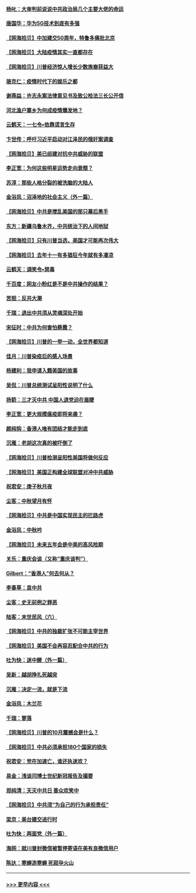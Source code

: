 #### [杨叱：大审判前说说中共政治局几个主要大佬的命运](../pages/nsc993/n12477527.md?t=10160351) 
#### [唐国华：华为5G技术到底有多强](../pages/nsc993/n12477483.md?t=10160351) 
#### [【网海拾贝】中加建交50周年，特鲁多痛批北京](../pages/nsc993/n12476892.md?t=10160351) 
#### [【网海拾贝】大陆疫情其实一直都存在](../pages/nsc993/n12473948.md?t=10160351) 
#### [【网海拾贝】川普经济惊人增长少数族裔获益大](../pages/nsc993/n12471565.md?t=10160351) 
#### [骆克仁：疫情时代下的娱乐之都](../pages/nsc993/n12471312.md?t=10160351) 
#### [谢燕益：许志永案法律意见书及致公检法三长公开信](../pages/nsc993/n12470870.md?t=10160351) 
#### [河北渔户寨乡为何成疫情爆发地？](../pages/nsc993/n12464936.md?t=10160351) 
#### [云鹤天：一七令▪依靠谎言生存](../pages/nsc993/n12470034.md?t=10160351) 
#### [卞世传：呼吁习近平启动对江泽民的俄奸案调查](../pages/nsc993/n12469722.md?t=10160351) 
#### [【网海拾贝】美已组建对抗中共威胁的联盟](../pages/nsc993/n12469018.md?t=10160351) 
#### [李正宽：为何这些明星运势走向衰颓？](../pages/nsc993/n12468730.md?t=10160351) 
#### [苏淳：那些人格分裂的被洗脑的大陆人](../pages/nsc993/n12467858.md?t=10160351) 
#### [金浴凤：沼泽地的社会主义（外一篇）](../pages/nsc993/n12467792.md?t=10160351) 
#### [【网海拾贝】中共是搅乱美国的那只幕后黑手](../pages/nsc993/n12467700.md?t=10160351) 
#### [东方：新疆乌鲁木齐，中共统治下的人间地狱](../pages/nsc993/n12466075.md?t=10160351) 
#### [【网海拾贝】只有川普当选，美国才可能再次伟大](../pages/nsc993/n12466013.md?t=10160351) 
#### [【网海拾贝】去年十一有多猖狂今年就有多凄凉](../pages/nsc993/n12463649.md?t=10160351) 
#### [云鹤天：调笑令▪禁毒](../pages/nsc993/n12462975.md?t=10160351) 
#### [千百度：网友小粉红是不是中共操作的结果？](../pages/nsc993/n12461025.md?t=10160351) 
#### [苦胆：反共大潮](../pages/nsc993/n12459469.md?t=10160351) 
#### [千瑞：退出中共须从灵魂深处开始](../pages/nsc993/n12459437.md?t=10160351) 
#### [宋征时：中共为何害怕蔡霞？](../pages/nsc993/n12459097.md?t=10160351) 
#### [【网海拾贝】川普的一举一动，全世界都知道](../pages/nsc993/n12458825.md?t=10160351) 
#### [佳月：川普染疫后的感人场景](../pages/nsc993/n12456994.md?t=10160351) 
#### [杨建利：我申请入籍美国的故事](../pages/nsc993/n12455635.md?t=10160351) 
#### [吴侃：川普总统测试呈阳性说明了什么](../pages/nsc993/n12451869.md?t=10160351) 
#### [扬箭：三才灭中共 中国人退党迫在眉睫](../pages/nsc993/n12451842.md?t=10160351) 
#### [李正宽：更大规模瘟疫即将来袭？](../pages/nsc993/n12451455.md?t=10160351) 
#### [颜纯钩：香港人唯有团结才能走到底](../pages/nsc993/n12450870.md?t=10160351) 
#### [沉雁：老胡这次真的被吓倒了](../pages/nsc993/n12449796.md?t=10160351) 
#### [【网海拾贝】川普检测呈阳性美国将做何反应](../pages/nsc993/n12449042.md?t=10160351) 
#### [【网海拾贝】美国正构建全球联盟对冲中共威胁](../pages/nsc993/n12446580.md?t=10160351) 
#### [祝君安：庚子秋月夜](../pages/nsc993/n12445870.md?t=10160351) 
#### [尘客：中秋望月有怀](../pages/nsc993/n12444632.md?t=10160351) 
#### [【网海拾贝】中共是中国实现民主的拦路虎](../pages/nsc993/n12443573.md?t=10160351) 
#### [金浴凤：中秋吟](../pages/nsc993/n12441773.md?t=10160351) 
#### [【网海拾贝】未来五年会是中美的高风险期](../pages/nsc993/n12440760.md?t=10160351) 
#### [关乐：重庆会谈（又称“重庆谈判”）](../pages/nsc993/n12437525.md?t=10160351) 
#### [Gilbert：“香港人”何去何从？](../pages/nsc993/n12435894.md?t=10160351) 
#### [李春草：哀中共](../pages/nsc993/n12435874.md?t=10160351) 
#### [尘客：史无前例之罪恶](../pages/nsc993/n12435762.md?t=10160351) 
#### [陆客：末世民风（六）](../pages/nsc993/n12435354.md?t=10160351) 
#### [【网海拾贝】中共的独裁扩张不可能主宰世界](../pages/nsc993/n12435151.md?t=10160351) 
#### [【网海拾贝】美国不会再容忍配合中共的行为](../pages/nsc993/n12433808.md?t=10160351) 
#### [吐为快：迷中醒（外一篇）](../pages/nsc993/n12433585.md?t=10160351) 
#### [吴新：越胡挣扎死越突](../pages/nsc993/n12433562.md?t=10160351) 
#### [沉雁：决定一流，就是下流](../pages/nsc993/n12432128.md?t=10160351) 
#### [金浴凤：木兰花](../pages/nsc993/n12432124.md?t=10160351) 
#### [千瑞：寥落](../pages/nsc993/n12432071.md?t=10160351) 
#### [【网海拾贝】川普的10月震撼会是什么？](../pages/nsc993/n12431624.md?t=10160351) 
#### [【网海拾贝】中共必须承担180个国家的损失](../pages/nsc993/n12428893.md?t=10160351) 
#### [祝君安：党在加速亡，谁还执迷欢？](../pages/nsc993/n12428652.md?t=10160351) 
#### [易金：浅谈闫博士世纪新冠报告及撮要](../pages/nsc993/n12426822.md?t=10160351) 
#### [郑纯清：天灭中共日 善众欢笑中](../pages/nsc993/n12426784.md?t=10160351) 
#### [【网海拾贝】中共须“为自己的行为承担责任”](../pages/nsc993/n12426067.md?t=10160351) 
#### [梁京：美台建交进行时](../pages/nsc993/n12424066.md?t=10160351) 
#### [吐为快：两面党（外一篇）](../pages/nsc993/n12424043.md?t=10160351) 
#### [海网：就川普封微信被暂停寄语在美有良微信用户](../pages/nsc993/n12424021.md?t=10160351) 
#### [陈达：寒蝉造寒蝉 死寂孕火山](../pages/nsc993/n12423958.md?t=10160351) 

----
#### [ >>> 更早内容 <<< ](../indexes/nsc993-earlier.md)
